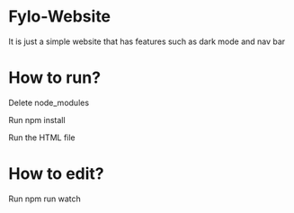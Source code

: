 # Fylo-Website

It is just a simple website that has features such as dark mode and nav bar

# How to run?

Delete node_modules

Run npm install

Run the HTML file

# How to edit?

Run npm run watch
